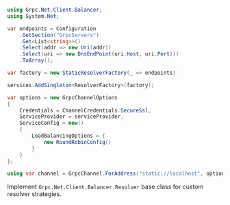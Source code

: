 ```csharp
using Grpc.Net.Client.Balancer;
using System.Net;

var endpoints = Configuration
	.GetSection("GrpcServers")
	.Get<List<string>>()
	.Select(addr => new Uri(addr))
	.Select(uri => new DnsEndPoint(uri.Host, uri.Port)))
	.ToArray();

var factory = new StaticResolverFactory(_ => endpoints)

services.AddSingleton<ResolverFactory>(factory);
```

```csharp
var options = new GrpcChannelOptions
{
	Credentials = ChannelCredentials.SecureSsl,
    ServiceProvider = serviceProvider,
    ServiceConfig = new()
    {
        LoadBalancingOptions = {
            new RoundRobinConfig()
        }
    }
};

using var channel = GrpcChannel.ForAddress("static://localhost", options);
```

Implement `Grpc.Net.Client.Balancer.Resolver` base class for custom resolver strategies.